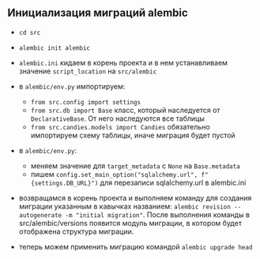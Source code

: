 ## Инициализация миграций alembic
- `cd src`
- `alembic init alembic`
- `alembic.ini` кидаем в корень проекта и в нем устанавливаем значение `script_location` на `src/alembic`
- в `alembic/env.py` импортируем:
  - `from src.config import settings`
  - `from src.db import Base` класс, который наследуется от `DeclarativeBase`. От него наследуются все таблицы
  - `from src.candies.models import Candies` обязательно импортируем схему таблицы, иначе миграция будет пустой
- в `alembic/env.py`:
  - меняем значение для `target_metadata` с `None` на `Base.metadata`
  - пишем `config.set_main_option("sqlalchemy.url", f"{settings.DB_URL}")` для перезаписи sqlalchemy.url в alembic.ini

- возвращамся в корень проекта и выполняем команду для создания миграции указанным в кавычках названием:  `alembic revision --autogenerate -m "initial migration"`. После выполнения команды в src/alembic/versions появится модуль миграции, в котором будет отображена структура миграции.
- теперь можем применить миграцию командой `alembic upgrade head`

